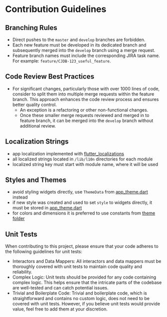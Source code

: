 # Contribution Guidelines

## Branching Rules

* Direct pushes to the `master` and `develop` branches are forbidden.
* Each new feature must be developed in its dedicated branch and subsequently merged into the `develop` branch using a merge request.
* Feature branch names must include the corresponding JIRA task name. For example: `feature/CJDB-123_useful_feature`.

## Code Review Best Practices

* For significant changes, particularly those with over 1000 lines of code, consider to split them into multiple merge requests within the feature branch. This approach enhances the code review process and ensures better quality control.
  * An exception is a refactoring or other non-functional changes.
  * Once these smaller merge requests reviewed and merged in to feature branch, it can be merged into the `develop` branch without additional review.


## Localization Strings
* app localization implemented with [flutter_localizations](https://api.flutter.dev/flutter/flutter_localizations/flutter_localizations-library.html)
* all localized strings located in `/lib/l10n` directories for each module
* localized string key must start with module name, where it will be used

## Styles and Themes
* avoid styling widgets directly, use `ThemeData` from [app_theme.dart](/common/presentation/lib/theme/app_theme.dart) instead
* if new style was created and used to set `style` to widgets directly, it must be stored in [app_theme.dart](/common/presentation/lib/theme/app_theme.dart)
* for colors and dimensions it is preferred to use constants from [theme folder](/common/presentation/lib/theme)

## Unit Tests 
When contributing to this project, please ensure that your code adheres to the following guidelines for unit tests:

* Interactors and Data Mappers: All interactors and data mappers must be thoroughly covered with unit tests to maintain code quality and reliability.
* Complex Logic: Unit tests should be provided for any code containing complex logic. This helps ensure that the intricate parts of the codebase are well-tested and can catch potential issues.
* Trivial and Boilerplate Code: Trivial and boilerplate code, which is straightforward and contains no custom logic, does not need to be covered with unit tests. However, if you believe unit tests would provide value, feel free to add them at your discretion.
